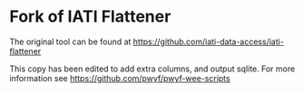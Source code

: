 # Fork of IATI Flattener

The original tool can be found at https://github.com/iati-data-access/iati-flattener

This copy has been edited to add extra columns, and output sqlite. For more information see https://github.com/pwyf/pwyf-wee-scripts
